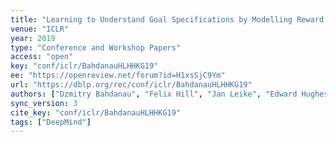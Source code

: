 ```yaml
---
title: "Learning to Understand Goal Specifications by Modelling Reward."
venue: "ICLR"
year: 2019
type: "Conference and Workshop Papers"
access: "open"
key: "conf/iclr/BahdanauHLHHKG19"
ee: "https://openreview.net/forum?id=H1xsSjC9Ym"
url: "https://dblp.org/rec/conf/iclr/BahdanauHLHHKG19"
authors: ["Dzmitry Bahdanau", "Felix Hill", "Jan Leike", "Edward Hughes", "Seyed Arian Hosseini", "Pushmeet Kohli", "Edward Grefenstette"]
sync_version: 3
cite_key: "conf/iclr/BahdanauHLHHKG19"
tags: ["DeepMind"]
---
```

